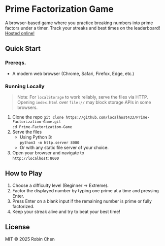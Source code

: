# Prime Factorization Game

A browser-based game where you practice breaking numbers into prime factors under a timer. Track your streaks and best times on the leaderboard! [Hosted online!](https://localhost433.github.io/Prime-Factorization-Game/)
## Quick Start

### Prereqs.
- A modern web browser (Chrome, Safari, Firefox, Edge, etc.)


### Running Locally
> Note: For `localStorage` to work reliably, serve the files via HTTP.  
> Opening `index.html` over `file://` may block storage APIs in some browsers.

1. Clone the repo
   `git clone https://github.com/localhost433/Prime-Factorization-Game.git`  
   `cd Prime-Factorization-Game`
2. Serve the files  
   - Using Python 3:  
     `python3 -m http.server 8000`  
   - Or with any static file server of your choice.
3. Open your browser and navigate to  
   `http://localhost:8000`

## How to Play
1. Choose a difficulty level (Beginner -> Extreme).  
2. Factor the displayed number by typing one prime at a time and pressing Enter.  
3. Press Enter on a blank input if the remaining number is prime or fully factorized.  
4. Keep your streak alive and try to beat your best time!

## License
MIT © 2025 Robin Chen